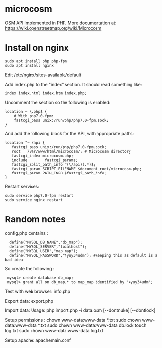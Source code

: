 microcosm
=========

OSM API implemented in PHP. More documentation at: https://wiki.openstreetmap.org/wiki/Microcosm

Install on nginx
================

	sudo apt install php php-fpm 
	sudo apt install nginx

Edit /etc/nginx/sites-available/default

Add index.php to the "index" section. It should read something like:

	index index.html index.htm index.php;

Uncomment the section so the following is enabled:

	location ~ \.php$ {
		# With php7.0-fpm:
		fastcgi_pass unix:/run/php/php7.0-fpm.sock;
	}

And add the following block for the API, with appropriate paths:

	location ^~ /api {
	   fastcgi_pass unix:/run/php/php7.0-fpm.sock;
	   root   /var/www/html/microcosm/; # Microcosm directory
	   fastcgi_index microcosm.php;
	   include        fastcgi_params;
	   fastcgi_split_path_info ^(\/api)(.*)$;
	   fastcgi_param SCRIPT_FILENAME $document_root/microcosm.php;
	   fastcgi_param PATH_INFO $fastcgi_path_info;
	}

Restart services:

	sudo service php7.0-fpm restart
	sudo service nginx restart

Random notes
============

config.php contains :

      define("MYSQL_DB_NAME","db_map");
      define("MYSQL_SERVER","localhost");
      define("MYSQL_USER","map_map");
      define("MYSQL_PASSWORD","4yuy34udm"); #Keeping this as default is a bad idea

So create the following :

     mysql> create database db_map;
     mysql> grant all on db_map.* to map_map identified by '4yuy34udm';

Test with web browser: 
     info.php

Export data:
     export.php

Import data: 
      Usage: php import.php -i data.osm [--dontnuke] [--dontlock]

Setup permissions :
      chown www-data:www-data *.txt
      sudo chown www-data:www-data *.txt
      sudo chown www-data:www-data db.lock 
      touch log.txt
      sudo chown www-data:www-data log.txt

Setup apache: apachemain.conf

